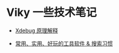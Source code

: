 
# Viky 一些技术笔记

- [Xdebug 原理解释](https://github.com/Viky-zhang/note/blob/master/xdebug.md)

- [常用、实用、好玩的工具软件 & 搜索习惯](https://github.com/vikyd/note/blob/master/bestpractise.md)
